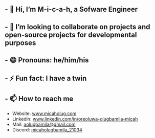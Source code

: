 ## - 👋 Hi, I’m M-i-c-a-h, a Sofware Engineer
## - 💞️ I’m looking to collaborate on projects and open-source projects for developmental purposes
## - 😄 Pronouns: he/him/his
## - ⚡ Fun fact: I have a twin
## - 📫 How to reach me 
- Website: www.micaholug.com
- Linkedin: www.linkedin.com/in/oreoluwa-olugbamila-micah
- Mail: aolugbamila@gmail.com
- Discord: [micaholugbamila_21034](https://discordapp.com/users/1143581894848557064)


<!---
M-i-c-a-h/M-i-c-a-h is a ✨ special ✨ repository because its `README.md` (this file) appears on your GitHub profile.
You can click the Preview link to take a look at your changes.
--->
